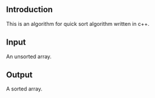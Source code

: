 ## Introduction
This is an algorithm for quick sort algorithm written in c++.
## Input
An unsorted array.
## Output
A sorted array.
